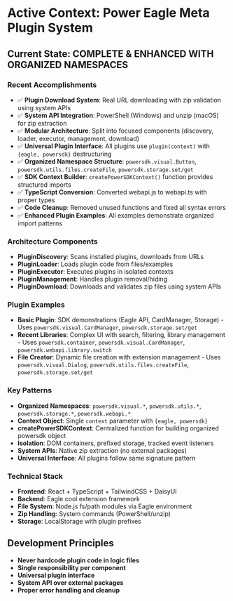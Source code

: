 # Active Context: Power Eagle Meta Plugin System

## Current State: **COMPLETE & ENHANCED WITH ORGANIZED NAMESPACES**

### Recent Accomplishments
- ✅ **Plugin Download System**: Real URL downloading with zip validation using system APIs
- ✅ **System API Integration**: PowerShell (Windows) and unzip (macOS) for zip extraction
- ✅ **Modular Architecture**: Split into focused components (discovery, loader, executor, management, download)
- ✅ **Universal Plugin Interface**: All plugins use `plugin(context)` with `{eagle, powersdk}` destructuring
- ✅ **Organized Namespace Structure**: `powersdk.visual.Button`, `powersdk.utils.files.createFile`, `powersdk.storage.set/get`
- ✅ **SDK Context Builder**: `createPowerSDKContext()` function provides structured imports
- ✅ **TypeScript Conversion**: Converted webapi.js to webapi.ts with proper types
- ✅ **Code Cleanup**: Removed unused functions and fixed all syntax errors
- ✅ **Enhanced Plugin Examples**: All examples demonstrate organized import patterns

### Architecture Components
- **PluginDiscovery**: Scans installed plugins, downloads from URLs
- **PluginLoader**: Loads plugin code from files/examples
- **PluginExecutor**: Executes plugins in isolated contexts
- **PluginManagement**: Handles plugin removal/hiding
- **PluginDownload**: Downloads and validates zip files using system APIs

### Plugin Examples
- **Basic Plugin**: SDK demonstrations (Eagle API, CardManager, Storage) - Uses `powersdk.visual.CardManager`, `powersdk.storage.set/get`
- **Recent Libraries**: Complex UI with search, filtering, library management - Uses `powersdk.container`, `powersdk.visual.CardManager`, `powersdk.webapi.library.switch`
- **File Creator**: Dynamic file creation with extension management - Uses `powersdk.visual.Dialog`, `powersdk.utils.files.createFile`, `powersdk.storage.set/get`

### Key Patterns
- **Organized Namespaces**: `powersdk.visual.*`, `powersdk.utils.*`, `powersdk.storage.*`, `powersdk.webapi.*`
- **Context Object**: Single `context` parameter with `{eagle, powersdk}`
- **createPowerSDKContext**: Centralized function for building organized powersdk object
- **Isolation**: DOM containers, prefixed storage, tracked event listeners
- **System APIs**: Native zip extraction (no external packages)
- **Universal Interface**: All plugins follow same signature pattern

### Technical Stack
- **Frontend**: React + TypeScript + TailwindCSS + DaisyUI
- **Backend**: Eagle.cool extension framework
- **File System**: Node.js fs/path modules via Eagle environment
- **Zip Handling**: System commands (PowerShell/unzip)
- **Storage**: LocalStorage with plugin prefixes

## Development Principles
- **Never hardcode plugin code in logic files**
- **Single responsibility per component**
- **Universal plugin interface**
- **System API over external packages**
- **Proper error handling and cleanup**